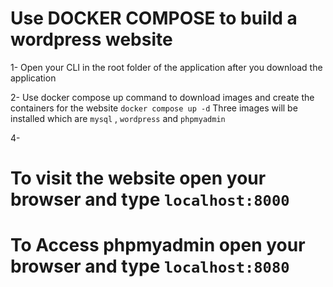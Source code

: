 # Use DOCKER COMPOSE to build a  wordpress website

1- Open your CLI in the root folder of the application after you download the application

2- Use docker compose up command to download images and create the containers for the website 
`docker compose up -d`
Three images will be installed which are `mysql` , `wordpress` and `phpmyadmin` 


4- 
# To visit the website open your browser and type `localhost:8000`
# To Access phpmyadmin open your browser and type `localhost:8080`